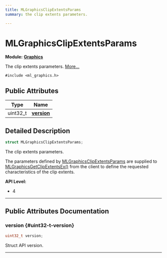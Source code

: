 ```yaml
---
title: MLGraphicsClipExtentsParams
summary: the clip extents parameters. 

---
```


# MLGraphicsClipExtentsParams

**Module:** **[Graphics](/versioned_docs/version-22-May-2023/api-ref/api/Modules/group___graphics/group___graphics.md)**



The clip extents parameters.  [More...](#detailed-description)


`#include <ml_graphics.h>`

## Public Attributes

| Type           | Name           |
| -------------- | -------------- |
| uint32_t | **[version](/versioned_docs/version-22-May-2023/api-ref/api/Modules/group___graphics/struct_m_l_graphics_clip_extents_params.md#uint32-t-version)**  |

## Detailed Description

```cpp
struct MLGraphicsClipExtentsParams;
```

The clip extents parameters. 

The parameters defined by [MLGraphicsClipExtentsParams](/versioned_docs/version-22-May-2023/api-ref/api/Modules/group___graphics/struct_m_l_graphics_clip_extents_params.md) are supplied to [MLGraphicsGetClipExtentsEx()](/versioned_docs/version-22-May-2023/api-ref/api/Modules/group___graphics/group___graphics.md#mlresult-mlgraphicsgetclipextentsex) from the client to define the requested characteristics of the clip extents.




**API Level:**
  * 4




-----------
## Public Attributes Documentation

### version {#uint32-t-version}

```cpp
uint32_t version;
```


Struct API version. 





-----------


